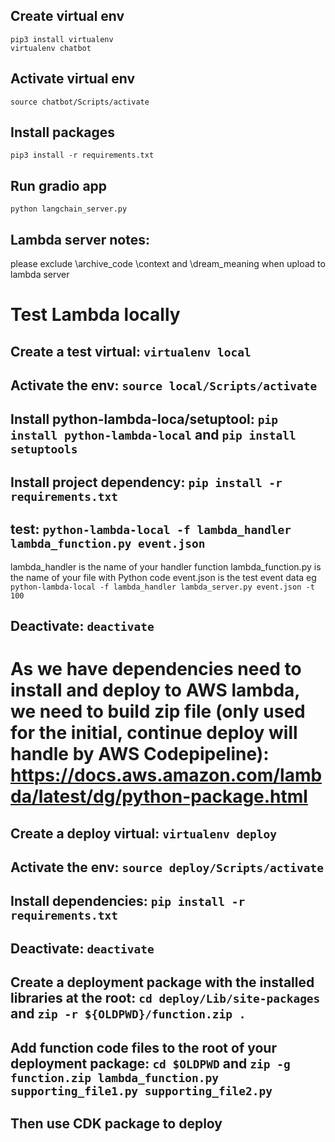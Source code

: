 ## Create virtual env
```
pip3 install virtualenv
virtualenv chatbot
```

## Activate virtual env
```
source chatbot/Scripts/activate
```

## Install packages
```
pip3 install -r requirements.txt
```

## Run gradio app
```
python langchain_server.py

```

## Lambda server notes:
please exclude \archive_code \context and \dream_meaning when upload to lambda server


# Test Lambda locally
## Create a test virtual: `virtualenv local`
## Activate the env: `source local/Scripts/activate`
## Install python-lambda-loca/setuptool: `pip install python-lambda-local` and `pip install setuptools`
## Install project dependency: `pip install -r requirements.txt`
## test: `python-lambda-local -f lambda_handler lambda_function.py event.json`
lambda_handler is the name of your handler function
lambda_function.py is the name of your file with Python code
event.json is the test event data
eg `python-lambda-local -f lambda_handler lambda_server.py event.json -t 100`
## Deactivate: `deactivate`

# As we have dependencies need to install and deploy to AWS lambda, we need to build zip file (only used for the initial, continue deploy will handle by AWS Codepipeline): https://docs.aws.amazon.com/lambda/latest/dg/python-package.html
## Create a deploy virtual: `virtualenv deploy`
## Activate the env: `source deploy/Scripts/activate`
## Install dependencies: `pip install -r requirements.txt`
## Deactivate: `deactivate`
## Create a deployment package with the installed libraries at the root: `cd deploy/Lib/site-packages` and `zip -r ${OLDPWD}/function.zip .`
## Add function code files to the root of your deployment package: `cd $OLDPWD` and `zip -g function.zip lambda_function.py supporting_file1.py supporting_file2.py`
## Then use CDK package to deploy
